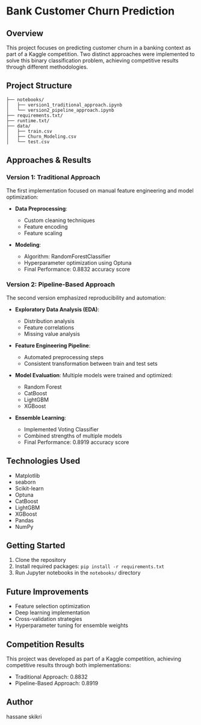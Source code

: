 # Bank Customer Churn Prediction

## Overview
This project focuses on predicting customer churn in a banking context as part of a Kaggle competition. Two distinct approaches were implemented to solve this binary classification problem, achieving competitive results through different methodologies.

## Project Structure
```
├── notebooks/
│   ├── version1_traditional_approach.ipynb
│   └── version2_pipeline_approach.ipynb
├── requirements.txt/
├── runtime.txt/
├── data/
│   ├── train.csv
│   ├── Churn_Modeling.csv
│   └── test.csv

```

## Approaches & Results

### Version 1: Traditional Approach
The first implementation focused on manual feature engineering and model optimization:

- **Data Preprocessing**:
  - Custom cleaning techniques
  - Feature encoding
  - Feature scaling
  
- **Modeling**:
  - Algorithm: RandomForestClassifier
  - Hyperparameter optimization using Optuna
  - Final Performance: 0.8832 accuracy score

### Version 2: Pipeline-Based Approach
The second version emphasized reproducibility and automation:

- **Exploratory Data Analysis (EDA)**:
  - Distribution analysis
  - Feature correlations
  - Missing value analysis
  
- **Feature Engineering Pipeline**:
  - Automated preprocessing steps
  - Consistent transformation between train and test sets
  
- **Model Evaluation**:
  Multiple models were trained and optimized:
  - Random Forest
  - CatBoost
  - LightGBM
  - XGBoost
  
- **Ensemble Learning**:
  - Implemented Voting Classifier
  - Combined strengths of multiple models
  - Final Performance: 0.8919 accuracy score


## Technologies Used
- Matplotlib
- seaborn
- Scikit-learn
- Optuna
- CatBoost
- LightGBM
- XGBoost
- Pandas
- NumPy

## Getting Started
1. Clone the repository
2. Install required packages: `pip install -r requirements.txt`
3. Run Jupyter notebooks in the `notebooks/` directory

## Future Improvements
- Feature selection optimization
- Deep learning implementation
- Cross-validation strategies
- Hyperparameter tuning for ensemble weights

## Competition Results
This project was developed as part of a Kaggle competition, achieving competitive results through both implementations:
- Traditional Approach: 0.8832
- Pipeline-Based Approach: 0.8919

## Author
hassane skikri